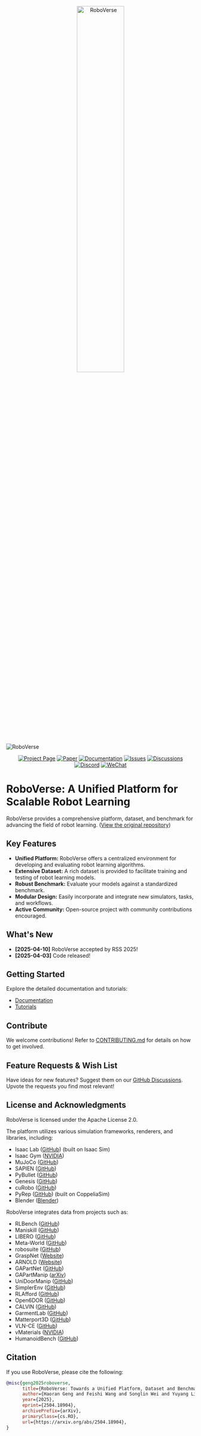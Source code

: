 <p align="center">
  <img src="docs/source/_static/RoboVerse86.22.svg" width="50%" alt="RoboVerse">
</p>

![RoboVerse](docs/source/metasim/images/tea.jpg)

<p align="center">
  <a href="https://roboverseorg.github.io"><img src="https://img.shields.io/badge/project-page-brightgreen" alt="Project Page"></a>
  <a href="https://arxiv.org/abs/2504.18904"><img src="https://img.shields.io/badge/paper-preprint-red" alt="Paper"></a>
  <a href="https://roboverse.wiki"><img src="https://img.shields.io/badge/doc-page-orange" alt="Documentation"></a>
  <a href="https://github.com/RoboVerseOrg/RoboVerse/issues"><img src="https://img.shields.io/github/issues/RoboVerseOrg/RoboVerse?color=yellow" alt="Issues"></a>
  <a href="https://github.com/RoboVerseOrg/RoboVerse/discussions"><img src="https://img.shields.io/github/discussions/RoboVerseOrg/RoboVerse?color=blueviolet" alt="Discussions"></a>
  <a href="https://discord.gg/6e2CPVnAD3"><img src="https://img.shields.io/discord/1356345436927168552?logo=discord&color=blue" alt="Discord"></a>
  <a href="docs/source/_static/wechat.jpg"><img src="https://img.shields.io/badge/wechat-QR_code-green" alt="WeChat"></a>
</p>

# RoboVerse: A Unified Platform for Scalable Robot Learning

RoboVerse provides a comprehensive platform, dataset, and benchmark for advancing the field of robot learning. ([View the original repository](https://github.com/RoboVerseOrg/RoboVerse))

## Key Features

*   **Unified Platform:** RoboVerse offers a centralized environment for developing and evaluating robot learning algorithms.
*   **Extensive Dataset:** A rich dataset is provided to facilitate training and testing of robot learning models.
*   **Robust Benchmark:** Evaluate your models against a standardized benchmark.
*   **Modular Design:**  Easily incorporate and integrate new simulators, tasks, and workflows.
*   **Active Community:** Open-source project with community contributions encouraged.

## What's New

*   **[2025-04-10]** RoboVerse accepted by RSS 2025!
*   **[2025-04-03]** Code released!

## Getting Started

Explore the detailed documentation and tutorials:

*   [Documentation](https://roboverse.wiki/metasim/#)
*   [Tutorials](https://roboverse.wiki/metasim/get_started/quick_start/0_static_scene)

## Contribute

We welcome contributions!  Refer to [CONTRIBUTING.md](./CONTRIBUTING.md) for details on how to get involved.

## Feature Requests & Wish List

Have ideas for new features?  Suggest them on our [GitHub Discussions](https://github.com/RoboVerseOrg/RoboVerse/discussions/categories/wish-list).  Upvote the requests you find most relevant!

## License and Acknowledgments

RoboVerse is licensed under the Apache License 2.0.

The platform utilizes various simulation frameworks, renderers, and libraries, including:

*   Isaac Lab ([GitHub](https://github.com/isaac-sim/IsaacLab)) (built on Isaac Sim)
*   Isaac Gym ([NVIDIA](https://developer.nvidia.com/isaac-gym))
*   MuJoCo ([GitHub](https://github.com/google-deepmind/mujoco))
*   SAPIEN ([GitHub](https://github.com/haosulab/SAPIEN))
*   PyBullet ([GitHub](https://github.com/bulletphysics/bullet3))
*   Genesis ([GitHub](https://github.com/Genesis-Embodied-AI/Genesis))
*   cuRobo ([GitHub](https://github.com/NVlabs/curobo))
*   PyRep ([GitHub](https://github.com/stepjam/PyRep)) (built on CoppeliaSim)
*   Blender ([Blender](https://www.blender.org/))

RoboVerse integrates data from projects such as:

*   RLBench ([GitHub](https://github.com/stepjam/RLBench))
*   Maniskill ([GitHub](https://github.com/haosulab/ManiSkill))
*   LIBERO ([GitHub](https://github.com/Lifelong-Robot-Learning/LIBERO))
*   Meta-World ([GitHub](https://github.com/Farama-Foundation/Metaworld))
*   robosuite ([GitHub](https://github.com/ARISE-Initiative/robosuite))
*   GraspNet ([Website](https://graspnet.net/))
*   ARNOLD ([Website](https://arnold-benchmark.github.io/))
*   GAPartNet ([GitHub](https://github.com/PKU-EPIC/GAPartNet))
*   GAPartManip ([arXiv](https://arxiv.org/abs/2411.18276))
*   UniDoorManip ([GitHub](https://github.com/sectionZ6/UniDoorManip))
*   SimplerEnv ([GitHub](https://github.com/simpler-env/SimplerEnv))
*   RLAfford ([GitHub](https://github.com/hyperplane-lab/RLAfford))
*   Open6DOR ([GitHub](https://github.com/Selina2023/Open6DOR))
*   CALVIN ([GitHub](https://github.com/mees/calvin))
*   GarmentLab ([GitHub](https://github.com/GarmentLab/GarmentLab))
*   Matterport3D ([GitHub](https://github.com/niessner/Matterport))
*   VLN-CE ([GitHub](https://github.com/jacobkrantz/VLN-CE))
*   vMaterials ([NVIDIA](https://developer.nvidia.com/vmaterials))
*   HumanoidBench ([GitHub](https://github.com/carlosferrazza/humanoid-bench))

## Citation

If you use RoboVerse, please cite the following:

```bibtex
@misc{geng2025roboverse,
      title={RoboVerse: Towards a Unified Platform, Dataset and Benchmark for Scalable and Generalizable Robot Learning},
      author={Haoran Geng and Feishi Wang and Songlin Wei and Yuyang Li and Bangjun Wang and Boshi An and Charlie Tianyue Cheng and Haozhe Lou and Peihao Li and Yen-Jen Wang and Yutong Liang and Dylan Goetting and Chaoyi Xu and Haozhe Chen and Yuxi Qian and Yiran Geng and Jiageng Mao and Weikang Wan and Mingtong Zhang and Jiangran Lyu and Siheng Zhao and Jiazhao Zhang and Jialiang Zhang and Chengyang Zhao and Haoran Lu and Yufei Ding and Ran Gong and Yuran Wang and Yuxuan Kuang and Ruihai Wu and Baoxiong Jia and Carlo Sferrazza and Hao Dong and Siyuan Huang and Yue Wang and Jitendra Malik and Pieter Abbeel},
      year={2025},
      eprint={2504.18904},
      archivePrefix={arXiv},
      primaryClass={cs.RO},
      url={https://arxiv.org/abs/2504.18904},
}
```
